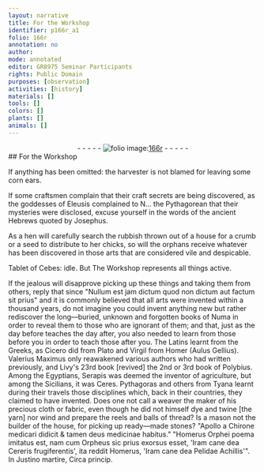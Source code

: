 ```yaml
---
layout: narrative
title: For the Workshop
identifier: p166r_a1
folio: 166r
annotation: no
author:
mode: annotated
editor: GR8975 Seminar Participants
rights: Public Domain
purposes: [observation]
activities: [history]
materials: []
tools: []
colors: []
plants: []
animals: []
---
```


 <div class="folio" align="center">- - - - - <a href="http://gallica.bnf.fr/ark:/12148/btv1b10500001g/f337.item.r=" target="_blank"><img src="https://cu-mkp.github.io/GR8975-edition/assets/photo-icon.png" alt="folio image: " style="display:inline-block; margin-bottom:-3px;"/>166r</a> - - - - - </div> <span class="activity"></span> 
## For the Workshop

 
If anything has been omitted: the <span class="name">harvester</span> is not blamed for leaving some corn ears.
 
If some <span class="name">craftsmen</span> complain that their craft secrets are being discovered, as the goddesses of Eleusis complained to N… the Pythagorean that their mysteries were disclosed, excuse yourself in the words of the ancient Hebrews quoted by Josephus.
 
As a hen will carefully search the rubbish thrown out of a house for a crumb or a seed to distribute to her chicks, so will the orphans receive whatever has been discovered in those arts that are considered vile and despicable.
 
Tablet of Cebes: idle. But The Workshop represents all things active.
 
If the jealous will disapprove picking up these things and taking them from others, reply that since "Nullum est jam dictum quod non dictum aut factum sit prius" and it is commonly believed that all arts were invented within a thousand years, do not imagine you could invent anything new but rather rediscover the long—buried, unknown and forgotten <span class="name">books of Numa</span> in order to reveal them to those who are ignorant of them; and that, just as the day before teaches the day after, you also needed to learn from those before you in order to teach those after you. The <span class="name">Latins</span> learnt from the <span class="name">Greeks</span>, as Cicero did from <span class="name">Plato</span> and <span class="name">Virgil</span> from <span class="name">Homer</span> (Aulus Gellius). <span class="name">Valerius Maximus</span> only reawakened various authors who had written previously, and Livy's 23rd book [revived] the 2nd or 3rd book of Polybius. Among the Egyptians, <span class="name">Serapis</span> was deemed the inventor of agriculture, but among the Sicilians, it was <span class="name">Ceres.</span> <span class="name">Pythagoras</span> and others from Tyana learnt during their travels those disciplines which, back in their countries, they claimed to have invented. Does one not call a <span class="name">weaver</span> the maker of his precious cloth or fabric, even though he did not himself dye and twine [the yarn] nor wind and prepare the reels and balls of thread? Is a <span class="name">mason</span> not the builder of the house, for picking up ready—made stones? "Apollo a Chirone medicari didicit & tamen deus medicinae habitus." "Homerus Orphei poema imitatus est, nam cum Orpheus sic prius exorsus esset, 'Iram cane dea Cereris frugiferentis', ita reddit Homerus, 'Iram cane dea Pelidae Achillis'". In Justino martire, Circa princip.
 